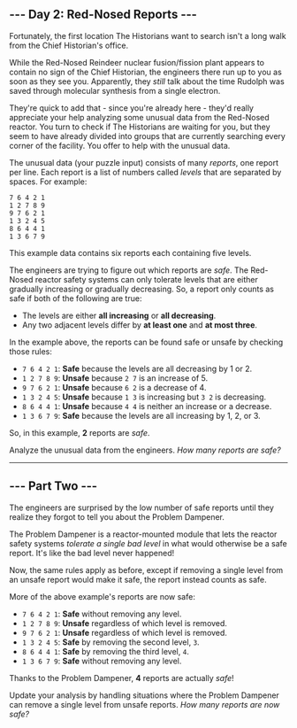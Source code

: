 ## \--- Day 2: Red-Nosed Reports ---

Fortunately, the first location The Historians want to search isn't a long walk from the Chief Historian's office.

While the Red-Nosed Reindeer nuclear fusion/fission plant appears to contain no sign of the Chief Historian, the engineers there run up to you as soon as they see you. Apparently, they *still* talk about the time Rudolph was saved through molecular synthesis from a single electron.

They're quick to add that - since you're already here - they'd really appreciate your help analyzing some unusual data from the Red-Nosed reactor. You turn to check if The Historians are waiting for you, but they seem to have already divided into groups that are currently searching every corner of the facility. You offer to help with the unusual data.

The unusual data (your puzzle input) consists of many *reports*, one report per line. Each report is a list of numbers called *levels* that are separated by spaces. For example:

```
7 6 4 2 1
1 2 7 8 9
9 7 6 2 1
1 3 2 4 5
8 6 4 4 1
1 3 6 7 9
```

This example data contains six reports each containing five levels.

The engineers are trying to figure out which reports are *safe*. The Red-Nosed reactor safety systems can only tolerate levels that are either gradually increasing or gradually decreasing. So, a report only counts as safe if both of the following are true:

  * The levels are either **all increasing** or **all decreasing**.
  * Any two adjacent levels differ by **at least one** and **at most three**.

In the example above, the reports can be found safe or unsafe by checking those rules:

  * `7 6 4 2 1`: **Safe** because the levels are all decreasing by 1 or 2.
  * `1 2 7 8 9`: **Unsafe** because `2 7` is an increase of 5.
  * `9 7 6 2 1`: **Unsafe** because `6 2` is a decrease of 4.
  * `1 3 2 4 5`: **Unsafe** because `1 3` is increasing but `3 2` is decreasing.
  * `8 6 4 4 1`: **Unsafe** because `4 4` is neither an increase or a decrease.
  * `1 3 6 7 9`: **Safe** because the levels are all increasing by 1, 2, or 3.

So, in this example, **2** reports are *safe*.

Analyze the unusual data from the engineers. *How many reports are safe?*

---

## \--- Part Two ---

The engineers are surprised by the low number of safe reports until they realize they forgot to tell you about the Problem Dampener.

The Problem Dampener is a reactor-mounted module that lets the reactor safety systems *tolerate a single bad level* in what would otherwise be a safe report. It's like the bad level never happened\!

Now, the same rules apply as before, except if removing a single level from an unsafe report would make it safe, the report instead counts as safe.

More of the above example's reports are now safe:

  * `7 6 4 2 1`: **Safe** without removing any level.
  * `1 2 7 8 9`: **Unsafe** regardless of which level is removed.
  * `9 7 6 2 1`: **Unsafe** regardless of which level is removed.
  * `1 3 2 4 5`: **Safe** by removing the second level, `3`.
  * `8 6 4 4 1`: **Safe** by removing the third level, `4`.
  * `1 3 6 7 9`: **Safe** without removing any level.

Thanks to the Problem Dampener, **4** reports are actually *safe*\!

Update your analysis by handling situations where the Problem Dampener can remove a single level from unsafe reports. *How many reports are now safe?*